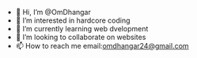 - 👋 Hi, I’m @OmDhangar
- 👀 I’m interested in hardcore coding
- 🌱 I’m currently learning web dvelopment
- 💞️ I’m looking to collaborate on websites
- 📫 How to reach me email:omdhangar24@gmail.com

<!---
OmDhangar/OmDhangar is a ✨ special ✨ repository because its `README.md` (this file) appears on your GitHub profile.
You can click the Preview link to take a look at your changes.
--->

